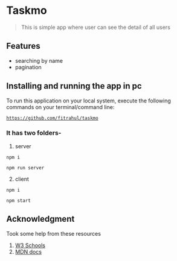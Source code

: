 # Taskmo

> This is simple app where user can see the detail of all users

## Features

- searching by name
- pagination

## Installing and running the app in pc

<!-- <hr> -->
To run this application on your local system, execute the following commands on your terminal/command line:

<code>https://github.com/fitrahul/taskmo</code>

  ### It has two folders-
  
  1. server

  <code>npm i</code> 
  
  <code>npm run server</code> 
  
  2. client

  <code>npm i</code>

  <code>npm start</code>
  

## Acknowledgment
Took some help from these resources 
1) [W3 Schools](https://www.w3schools.com)
2) [MDN docs](https://developer.mozilla.org/en-US/)
